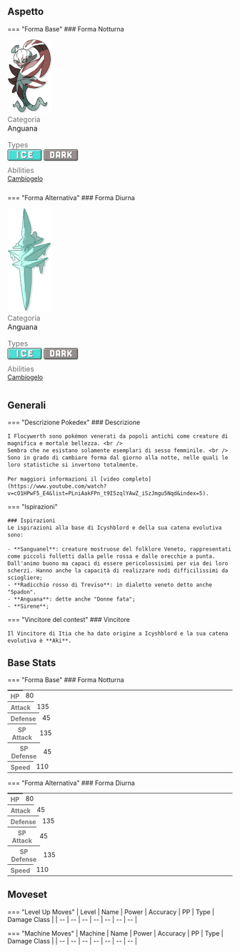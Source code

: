 ## Aspetto

=== "Forma Base"
    ### Forma Notturna
    <div class="pokemon-attribute-container">
      <img src="../../img/pokemon/flocywerth.png" width="100"/>
      <div style="display: grid; grid-template-rows: 1fr 1fr 1fr; row-gap: 0.5rem;">
        <div class="pokemon-attribute">
        <p style="color: #737373; margin: 0px;  font-weight: normal; font-size:16px; align-self: center;">Categoria</p>
        <div class="attribute-value">
          <p style="margin: 0px;  font-weight: normal; font-size:16px; align-self: center;">Anguana</p>
        </div>
      </div>
        <div class="pokemon-attribute">
          <p style="color: #737373; margin: 0px; font-weight: normal; font-size: 16px; align-self: center;">Types</p>
          <div class="attribute-value" style="column-gap: 0.5rem;">
            <img src='../../img/types/ice.png' style='width: 77px; height: 26px;'/>
            <img src='../../img/types/dark.png' style='width: 77px; height: 26px;'/>
          </div>
        </div>
        <div class="pokemon-attribute">
          <p style="color: #737373; margin: 0px;  font-weight: normal; font-size:16px; align-self: center;">Abilities</p>
          <div class="attribute-value">
            <a href='' title="Il pokémon cambia forma tra il giorno e la notte.">Cambiogelo</a>    
          </div>
        </div>
        <div style="display: none;" class="hidden-pokemon-attribute">
          <p style="color: #737373; margin: 0px;  font-weight: normal; font-size:15px; align-self: center;">Hidden Ability</p>
          <div class="attribute-value"> 
          </div>
        </div>
      </div>
    </div>

=== "Forma Alternativa"
    ### Forma Diurna
    <div class="pokemon-attribute-container">
      <img src="../../img/pokemon/flocywerth-giorno.png" width="100"/>
      <div style="display: grid; grid-template-rows: 1fr 1fr 1fr; row-gap: 0.5rem;">
        <div class="pokemon-attribute">
        <p style="color: #737373; margin: 0px;  font-weight: normal; font-size:16px; align-self: center;">Categoria</p>
        <div class="attribute-value">
          <p style="margin: 0px;  font-weight: normal; font-size:16px; align-self: center;">Anguana</p>
        </div>
      </div>
        <div class="pokemon-attribute">
          <p style="color: #737373; margin: 0px; font-weight: normal; font-size: 16px; align-self: center;">Types</p>
          <div class="attribute-value" style="column-gap: 0.5rem;">
            <img src='../../img/types/ice.png' style='width: 77px; height: 26px;'/>
            <img src='../../img/types/dark.png' style='width: 77px; height: 26px;'/>
          </div>
        </div>
        <div class="pokemon-attribute">
          <p style="color: #737373; margin: 0px;  font-weight: normal; font-size:16px; align-self: center;">Abilities</p>
          <div class="attribute-value">
            <a href='' title="Il pokémon cambia forma tra il giorno e la notte.">Cambiogelo</a>    
          </div>
        </div>
        <div style="display: none;" class="hidden-pokemon-attribute">
          <p style="color: #737373; margin: 0px;  font-weight: normal; font-size:15px; align-self: center;">Hidden Ability</p>
          <div class="attribute-value"> 
          </div>
        </div>
      </div>
    </div>

## Generali

=== "Descrizione Pokedex"
    ### Descrizione
    
    I Flocywerth sono pokémon venerati da popoli antichi come creature di magnifica e mortale bellezza. <br />
    Sembra che ne esistano solamente esemplari di sesso femminile. <br />
    Sono in grado di cambiare forma dal giorno alla notte, nelle quali le loro statistiche si invertono totalmente.
    
    Per maggiori informazioni il [video completo](https://www.youtube.com/watch?v=cO1HPwF5_E4&list=PLniAakFPn_t9I5zqlYAwZ_iSzJmgu5Nqd&index=5).

=== "Ispirazioni"

    ### Ispirazioni
    Le ispirazioni alla base di Icyshblord e della sua catena evolutiva sono:
    
    - **Sanguanel**: creature mostruose del folklore Veneto, rappresentati come piccoli folletti dalla pelle rossa e dalle orecchie a punta. Dall'animo buono ma capaci di essere pericolossisimi per via dei loro scherzi. Hanno anche la capacità di realizzare nodi difficilissimi da sciogliere;
    - **Radicchio rosso di Treviso**: in dialetto veneto detto anche "Spadon".
    - **Anguana**: dette anche "Donne fata";
    - **Sirene**;

=== "Vincitore del contest"
    ### Vincitore

    Il Vincitore di Itia che ha dato origine a Icyshblord e la sua catena evolutiva è **Aki**.



## Base Stats

=== "Forma Base"
    ### Forma Notturna
    <table style="width: 100%">
      <tbody style="width: 100%;">
        <tr style="display: flex; align-items: center;">
          <th style="color: #737373;" >HP</th>
          <td style="border-top: none; width: 70px">80</td>
          <td style="width: 100%; min-width: 450px; border-top: none;">
            <div style="width: 31%;" class="ranking-bar rank-4">
            </div>
          </td>
        </tr>
        <tr style="display: flex; align-items: center;">
          <th style="color: #737373;">Attack</th>
          <td style="border-top: none; width: 70px">135</td>
          <td style="width: 100%; min-width: 450px; border-top: none;">
            <div style="width: 52%;" class="ranking-bar rank-6">
            </div>
          </td>
        </tr>
        <tr style="display: flex; align-items: center;">
          <th style="color: #737373;">Defense</th>
          <td style="border-top: none; width: 70px">45</td>
          <td style="width: 100%; min-width: 450px; border-top: none;">
            <div style="width: 17%;" class="ranking-bar rank-2">
            </div>
          </td>
        </tr>
        <tr style="display: flex; align-items: center;">
          <th style="color: #737373;">SP Attack</th>
          <td style="border-top: none; width: 70px">135</td>
          <td style="width: 100%; min-width: 450px; border-top: none;">
            <div style="width: 52%;" class="ranking-bar rank-6">
            </div>
          </td>
        </tr>
        <tr style="display: flex; align-items: center;">
          <th style="color: #737373;">SP Defense</th>
          <td style="border-top: none; width: 70px">45</td>
          <td style="width: 100%; min-width: 450px; border-top: none;">
            <div style="width: 17%;" class="ranking-bar rank-2">
            </div>
          </td>
        </tr>
        <tr style="display: flex; align-items: center;">
          <th style="color: #737373;">Speed</th>
          <td style="border-top: none; width: 70px">110</td>
          <td style="width: 100%; min-width: 450px; border-top: none;">
            <div style="width: 43%;" class="ranking-bar rank-5">
            </div>
          </td>
        </tr>
      </tbody>
    </table>

=== "Forma Alternativa"
    ### Forma Diurna
    <table style="width: 100%">
      <tbody style="width: 100%;">
        <tr style="display: flex; align-items: center;">
          <th style="color: #737373;" >HP</th>
          <td style="border-top: none; width: 70px">80</td>
          <td style="width: 100%; min-width: 450px; border-top: none;">
            <div style="width: 31%;" class="ranking-bar rank-4">
            </div>
          </td>
        </tr>
        <tr style="display: flex; align-items: center;">
          <th style="color: #737373;">Attack</th>
          <td style="border-top: none; width: 70px">45</td>
          <td style="width: 100%; min-width: 450px; border-top: none;">
            <div style="width: 17%;" class="ranking-bar rank-2">
            </div>
          </td>
        </tr>
        <tr style="display: flex; align-items: center;">
          <th style="color: #737373;">Defense</th>
          <td style="border-top: none; width: 70px">135</td>
          <td style="width: 100%; min-width: 450px; border-top: none;">
            <div style="width: 52%;" class="ranking-bar rank-6">
            </div>
          </td>
        </tr>
        <tr style="display: flex; align-items: center;">
          <th style="color: #737373;">SP Attack</th>
          <td style="border-top: none; width: 70px">45</td>
          <td style="width: 100%; min-width: 450px; border-top: none;">
            <div style="width: 17%;" class="ranking-bar rank-2">
            </div>
          </td>
        </tr>
        <tr style="display: flex; align-items: center;">
          <th style="color: #737373;">SP Defense</th>
          <td style="border-top: none; width: 70px">135</td>
          <td style="width: 100%; min-width: 450px; border-top: none;">
            <div style="width: 52%;" class="ranking-bar rank-6">
            </div>
          </td>
        </tr>
        <tr style="display: flex; align-items: center;">
          <th style="color: #737373;">Speed</th>
          <td style="border-top: none; width: 70px">110</td>
          <td style="width: 100%; min-width: 450px; border-top: none;">
            <div style="width: 43%;" class="ranking-bar rank-5">
            </div>
          </td>
        </tr>
      </tbody>
    </table>




## Moveset

=== "Level Up Moves"
    | Level | Name | Power | Accuracy | PP | Type | Damage Class |
        | -- | -- | -- | -- | -- | -- | -- |
        
        

=== "Machine Moves"
    | Machine | Name | Power | Accuracy | PP | Type | Damage Class |
        | -- | -- | -- | -- | -- | -- | -- |
        
        
